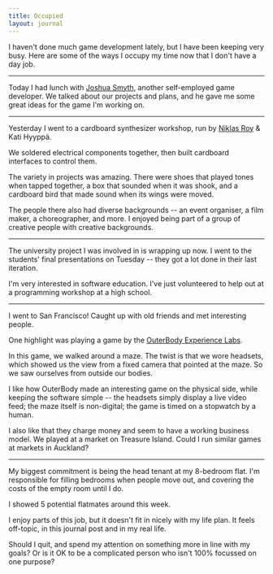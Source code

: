 ```yaml
---
title: Occupied
layout: journal
---
```


I haven't done much game development lately, but I have been keeping very busy. Here are some of the ways I occupy my time now that I don't have a day job.

* * *

Today I had lunch with <a href="http://joshuasmyth.me/">Joshua Smyth</a>, another self-employed game developer. We talked about our projects and plans, and he gave me some great ideas for the game I'm working on.

* * *

Yesterday I went to a cardboard synthesizer workshop, run by 
<a href="http://www.niklasroy.com/">Niklas Roy</a> 
& Kati Hyyppä.

We soldered electrical components together, then built cardboard interfaces to control them.

The variety in projects was amazing. There were shoes that played tones when tapped together, a box that sounded when it was shook, and a cardboard bird that made sound when its wings were moved.

The people there also had diverse backgrounds -- an event organiser, a film maker, a choreographer, and more. I enjoyed being part of a group of creative people with creative backgrounds.

* * *

The university project I was involved in is wrapping up now. I went to the students' final presentations on Tuesday -- they got a lot done in their last iteration.

I'm very interested in software education. I've just volunteered to help out at a programming workshop at a high school.

* * *

I went to San Francisco! Caught up with old friends and met interesting people.

One highlight was playing a game by the <a href="http://outerbody.org/">OuterBody Experience Labs</a>.

In this game, we walked around a maze. The twist is that we wore headsets, which showed us the view from a fixed camera that pointed at the maze. So we saw ourselves from outside our bodies.

I like how OuterBody made an interesting game on the physical side, while keeping the software simple -- the headsets simply display a live video feed; the maze itself is non-digital; the game is timed on a stopwatch by a human.

I also like that they charge money and seem to have a working business model. We played at a market on Treasure Island. Could I run similar games at markets in Auckland?

* * *

My biggest commitment is being the head tenant at my 8-bedroom flat. I'm responsible for filling bedrooms when people move out, and covering the costs of the empty room until I do.

I showed 5 potential flatmates around this week.

I enjoy parts of this job, but it doesn't fit in nicely with my life plan. It feels off-topic, in this journal post and in my real life.

Should I quit, and spend my attention on something more in line with my goals? Or is it OK to be a complicated person who isn't 100% focussed on one purpose?